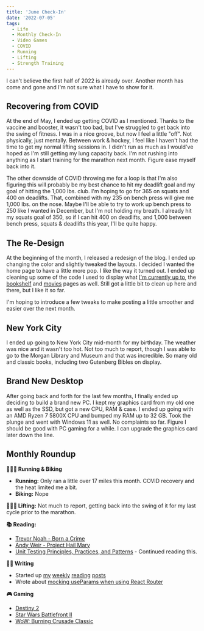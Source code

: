 ```yaml
---
title: 'June Check-In'
date: '2022-07-05'
tags:
  - Life
  - Monthly Check-In
  - Video Games
  - COVID
  - Running
  - Lifting
  - Strength Training
---
```


I can't believe the first half of 2022 is already over. Another month has come and gone and I'm not sure what I have to show for it.
<!-- excerpt -->

## Recovering from COVID

At the end of May, I ended up getting COVID as I mentioned. Thanks to the vaccine and booster, it wasn't too bad, but I've struggled to get back into the swing of fitness. I was in a nice groove, but now I feel a little "off". Not physically, just mentally. Between work & hockey, I feel like I haven't had the time to get my normal lifting sessions in. I didn't run as much as I would've hoped as I'm still getting my lung capacity back. I'm not rushing into anything as I start training for the marathon next month. Figure ease myself back into it.

The other downside of COVID throwing me for a loop is that I'm also figuring this will probably be my best chance to hit my deadlift goal and my goal of hitting the 1,000 lbs. club. I'm hoping to go for 365 on squats and 400 on deadlifts. That, combined with my 235 on bench press will give me 1,000 lbs. on the nose. Maybe I'll be able to try to work up bench press to 250 like I wanted in December, but I'm not holding my breath. I already hit my squats goal of 350, so if I can hit 400 on deadlifts, and 1,000 between bench press, squats & deadlifts this year, I'll be quite happy.

## The Re-Design

At the beginning of the month, I released a redesign of the blog. I ended up changing the color and slightly tweaked the layouts. I decided I wanted the home page to have a little more pop. I like the way it turned out. I ended up cleaning up some of the code I used to display what [I'm currently up to](https://kpwags.com/current), the [bookshelf](https://kpwags.com/bookshelf) and [movies](https://kpwags.com/movies) pages as well. Still got a little bit to clean up here and there, but I like it so far.

I'm hoping to introduce a few tweaks to make posting a little smoother and easier over the next month.

## New York City

I ended up going to New York City mid-month for my birthday. The weather was nice and it wasn't too hot. Not too much to report, though I was able to go to the Morgan Library and Museum and that was incredible. So many old and classic books, including two Gutenberg Bibles on display.

## Brand New Desktop

After going back and forth for the last few months, I finally ended up deciding to build a brand new PC. I kept my graphics card from my old one as well as the SSD, but got a new CPU, RAM & case. I ended up going with an AMD Ryzen 7 5800X CPU and bumped my RAM up to 32 GB. Took the plunge and went with Windows 11 as well. No complaints so far. Figure I should be good with PC gaming for a while. I can upgrade the graphics card later down the line.

## Monthly Roundup

**🏃🏼‍♂️ Running & Biking**

- **Running:** Only ran a little over 17 miles this month. COVID recovery and the heat limited me a bit.
- **Biking:** Nope

**🏋🏼‍♂️ Lifting:** Not much to report, getting back into the swing of it for my last cycle prior to the marathon.

**📚 Reading:**

- <a href="https://bookshop.org/books/born-a-crime-stories-from-a-south-african-childhood/9780399588198" target="_blank" rel="noreferrer nofollow">Trevor Noah - Born a Crime</a>
- <a href="https://bookshop.org/books/project-hail-mary/9780593135204" target="_blank" rel="noreferrer nofollow">Andy Weir - Project Hail Mary</a>
- <a href="https://www.manning.com/books/unit-testing" target="_blank" rel="noreferrer nofollow">Unit Testing Principles, Practices, and Patterns</a> - Continued reading this.

**✍🏻 Writing**

- Started up [my](https://kpwags.com/posts/2022/06/03/reading-list) [weekly](https://kpwags.com/posts/2022/06/10/reading-list) [reading](https://kpwags.com/posts/2022/06/24/reading-list) [posts](https://kpwags.com/posts/2022/07/01/reading-list)
- Wrote about [mocking useParams when using React Router](https://kpwags.com/posts/2022/07/01/mocking-react-router-and-useparams)

**🎮 Gaming**

- <a href="https://www.bungie.net/7/en/Destiny/WitchQueen" target="_blank" rel="noreferrer nofollow">Destiny 2</a>
- <a href="https://www.ea.com/games/starwars/battlefront/star-wars-battlefront-2" target="_blank" rel="noreferrer nofollow">Star Wars Battlefront II</a>
- <a href="https://worldofwarcraft.com/en-us/wowclassic" target="_blank" rel="noreferrer nofollow">WoW: Burning Crusade Classic</a>
